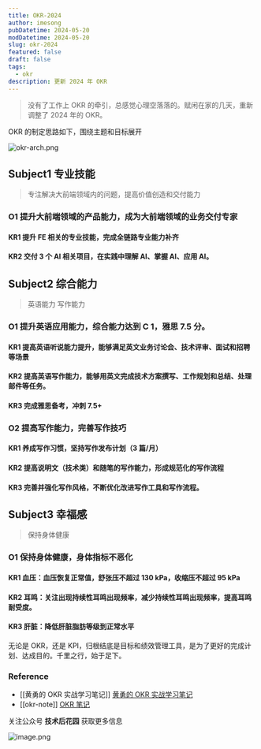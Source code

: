 ```yaml
---
title: OKR-2024
author: imesong
pubDatetime: 2024-05-20
modDatetime: 2024-05-20
slug: okr-2024
featured: false
draft: false
tags:
  - okr
description: 更新 2024 年 OKR
---
```


> 没有了工作上 OKR 的牵引，总感觉心理空落落的。赋闲在家的几天，重新调整了 2024 年的 OKR。

OKR 的制定思路如下，围绕主题和目标展开

![okr-arch.png](https://img.imesong.com/file/e02621e1fab138b046a21.png)

## Subject1 专业技能

> 专注解决大前端领域内的问题，提高价值创造和交付能力

### O1 提升大前端领域的产品能力，成为大前端领域的业务交付专家

#### KR1 提升 FE 相关的专业技能，完成全链路专业能力补齐

#### KR2 交付 3 个 AI 相关项目，在实践中理解 AI、掌握 AI、应用 AI。

## Subject2 综合能力

> 英语能力
> 写作能力

### O1 提升英语应用能力，综合能力达到 C 1，雅思 7.5 分。

#### KR1 提高英语听说能力提升，能够满足英文业务讨论会、技术评审、面试和招聘等场景

#### KR2 提高英语写作能力，能够用英文完成技术方案撰写、工作规划和总结、处理邮件等任务。

#### KR3 完成雅思备考，冲刺 7.5+

### O2 提高写作能力，完善写作技巧

#### KR1 养成写作习惯，坚持写作发布计划（3 篇/月）

#### KR2 提高说明文（技术类）和随笔的写作能力，形成规范化的写作流程

#### KR3 完善并强化写作风格，不断优化改进写作工具和写作流程。

## Subject3 幸福感

> 保持身体健康

### O1 保持身体健康，身体指标不恶化

#### KR1 血压：血压恢复正常值，舒张压不超过 130 kPa，收缩压不超过 95 kPa

#### KR2 耳鸣：关注出现持续性耳鸣出现频率，减少持续性耳鸣出现频率，提高耳鸣耐受度。

#### KR3 肝脏：降低肝脏脂肪等级到正常水平

无论是 OKR，还是 KPI，归根结底是目标和绩效管理工具，是为了更好的完成计划、达成目的。千里之行，始于足下。

### Reference

- [[黄勇的 OKR 实战学习笔记]] [黄勇的 OKR 实战学习笔记](https://imesong.com/posts/%E9%BB%84%E5%8B%87%E7%9A%84OKR%E5%AE%9E%E6%88%98%E5%AD%A6%E4%B9%A0%E7%AC%94%E8%AE%B0/)
- [[okr-note]] [OKR 笔记](https://imesong.com/posts/okr-notes/)

关注公众号 **技术后花园** 获取更多信息

![image.png](https://img.imesong.com/file/9e0dc4dc2d2acd363d535.png)

